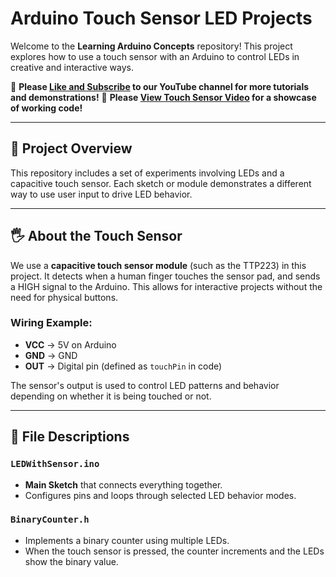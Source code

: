 # Arduino Touch Sensor LED Projects

Welcome to the **Learning Arduino Concepts** repository! This project explores how to use a touch sensor with an Arduino to control LEDs in creative and interactive ways.

🔔 **Please [Like and Subscribe](https://www.youtube.com/@Learning-Arduino-Concepts) to our YouTube channel for more tutorials and demonstrations!**
🔔 **Please [View Touch Sensor Video](https://www.youtube.com/shorts/8rc3-l6SLeU) for a showcase of working code!**

---

## 🔧 Project Overview

This repository includes a set of experiments involving LEDs and a capacitive touch sensor. Each sketch or module demonstrates a different way to use user input to drive LED behavior.

---

## 🖐️ About the Touch Sensor

We use a **capacitive touch sensor module** (such as the TTP223) in this project. It detects when a human finger touches the sensor pad, and sends a HIGH signal to the Arduino. This allows for interactive projects without the need for physical buttons.

### Wiring Example:
- **VCC** → 5V on Arduino  
- **GND** → GND  
- **OUT** → Digital pin (defined as `touchPin` in code)

The sensor's output is used to control LED patterns and behavior depending on whether it is being touched or not.

---

## 📁 File Descriptions

### `LEDWithSensor.ino`
- **Main Sketch** that connects everything together.
- Configures pins and loops through selected LED behavior modes.

### `BinaryCounter.h`
- Implements a binary counter using multiple LEDs.
- When the touch sensor is pressed, the counter increments and the LEDs show the binary value.
